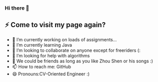 ### Hi there 👋
## ⚡ Come to visit my page again? 
<!--
**FishCatCake/FishCatCake** is a ✨ _special_ ✨ repository because its `README.md` (this file) appears on your GitHub profile.

- 🔭 I’m currently working on loads of assignments...
- 🌱 I’m currently learning Java
- 👯 I’m looking to collaborate on anyone except for freeriders(:
- 🤔 I’m looking for help with algorithms
- 💬 Ask me about anything
- 📫 How to reach me: GitHub
- 😄 Pronouns:CV-Oriented Engineer
-->

- 🔭 I’m currently working on loads of assignments...
- 🌱 I’m currently learning Java
- 👯 I’m looking to collaborate on anyone except for freeriders (:
- 🤔 I’m looking for help with algorithms
- 💬 We could be friends as long as you like Zhou Shen or his songs :)
- 📫 How to reach me: GitHub
- 😄 Pronouns:CV-Oriented Engineer :)
